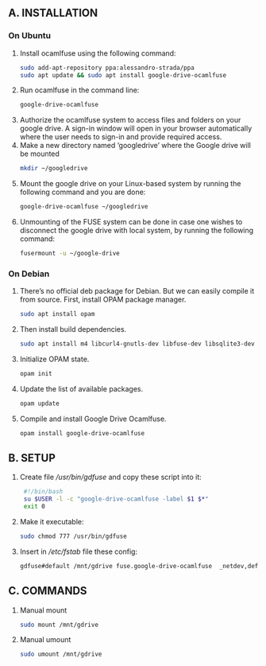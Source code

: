 ## A. INSTALLATION
### On Ubuntu
1. Install ocamlfuse using the following command:
   ```sh
   sudo add-apt-repository ppa:alessandro-strada/ppa
   sudo apt update && sudo apt install google-drive-ocamlfuse
   ```
3. Run ocamlfuse in the command line:
   ```sh
   google-drive-ocamlfuse
   ```
3. Authorize the ocamlfuse system to access files and folders on your google drive. A sign-in window will open in your browser automatically where the user needs to sign-in and provide required access.
4. Make a new directory named ‘googledrive’ where the Google drive will be mounted
   ```sh
   mkdir ~/googledrive
   ```
5. Mount the google drive on your Linux-based system by running the following command and you are done:
   ```sh
   google-drive-ocamlfuse ~/googledrive
   ```
6. Unmounting of the FUSE system can be done in case one wishes to disconnect the google drive with local system, by running the following command:
   ```sh
   fusermount -u ~/google-drive
   ```

### On Debian
1. There’s no official deb package for Debian. But we can easily compile it from source. First, install OPAM package manager.
   ```sh
   sudo apt install opam
   ```
2. Then install build dependencies.
   ```sh
   sudo apt install m4 libcurl4-gnutls-dev libfuse-dev libsqlite3-dev zlib1g-dev libncurses5-dev pkg-config
   ```
3. Initialize OPAM state.
   ```sh
   opam init
   ```
4. Update the list of available packages.
   ```sh
   opam update
   ```
5. Compile and install Google Drive Ocamlfuse.
   ```sh
   opam install google-drive-ocamlfuse
   ```

## B. SETUP
1. Create file */usr/bin/gdfuse* and copy these script into it:
   ```bash
    #!/bin/bash
    su $USER -l -c "google-drive-ocamlfuse -label $1 $*"
    exit 0 
   ```
2. Make it executable:
   ```sh
   sudo chmod 777 /usr/bin/gdfuse
   ```
3. Insert in */etc/fstab* file these config:
   ```sh
   gdfuse#default /mnt/gdrive fuse.google-drive-ocamlfuse  _netdev,defaults,uid=1000,gid=1000,allow_other 0 0
   ```

## C. COMMANDS
1. Manual mount
   ```sh
   sudo mount /mnt/gdrive
   ```
3. Manual umount
   ```sh
   sudo umount /mnt/gdrive
   ```
